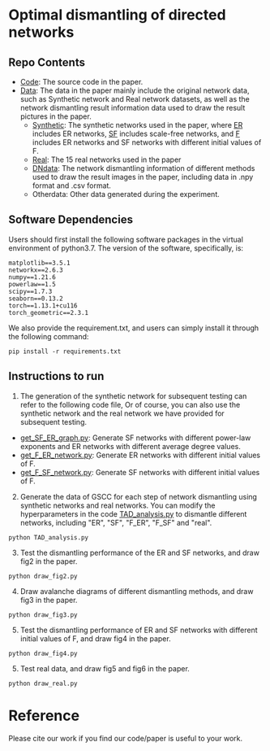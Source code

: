 # Optimal dismantling of directed networks


## Repo Contents
- [Code](https://github.com/GavinHust/TAD/tree/main/Code): The source code in the paper.
- [Data](https://github.com/GavinHust/TAD/tree/main/Data): The data in the paper mainly include the original network data, such as Synthetic network and Real network datasets, as well as the network dismantling result information data used to draw the result pictures in the paper.
  - [Synthetic](https://github.com/GavinHust/TAD/tree/main/Data/Synthetic): The synthetic networks used in the paper, where [ER](https://github.com/GavinHust/TAD/tree/main/Data/Synthetic/ER) includes ER networks, [SF](https://github.com/GavinHust/TAD/tree/main/Data/Synthetic/SF) includes scale-free networks, and [F](https://github.com/GavinHust/TAD/tree/main/Data/Synthetic/F) includes ER networks and SF networks with different initial values of F.
  - [Real](https://github.com/GavinHust/TAD/tree/main/Data/Real): The 15 real networks used in the paper
  - [DNdata](https://github.com/GavinHust/TAD/tree/main/Data/DNdata): The network dismantling information of different methods used to draw the result images in the paper, including data in .npy format and .csv format.
  - Otherdata: Other data generated during the experiment.

## Software Dependencies
Users should first install the following software packages in the virtual environment of python3.7. The version of the software, specifically, is:
```
matplotlib==3.5.1
networkx==2.6.3
numpy==1.21.6
powerlaw==1.5
scipy==1.7.3
seaborn==0.13.2
torch==1.13.1+cu116
torch_geometric==2.3.1
```
We also provide the requirement.txt, and users can simply install it through the following command:
```
pip install -r requirements.txt
```

## Instructions to run
1. The generation of the synthetic network for subsequent testing can refer to the following code file, Or of course, you can also use the synthetic network and the real network we have provided for subsequent testing.
  - [get_SF_ER_graph.py](https://github.com/GavinHust/TAD/blob/main/Code/get_SF_ER_graph.py): Generate SF networks with different power-law exponents and ER networks with different average degree values.
  - [get_F_ER_network.py](https://github.com/GavinHust/TAD/blob/main/Code/get_F_ER_network.py): Generate ER networks with different initial values of F.
  - [get_F_SF_network.py](https://github.com/GavinHust/TAD/blob/main/Code/get_F_SF_network.py): Generate SF networks with different initial values of F.

2. Generate the data of GSCC for each step of network dismantling using synthetic networks and real networks. You can modify the hyperparameters in the code [TAD_analysis.py](https://github.com/GavinHust/TAD/blob/main/Code/TAD_analysis.py) to dismantle different networks, including "ER", "SF", "F_ER", "F_SF" and "real".
```
python TAD_analysis.py
```
3. Test the dismantling performance of the ER and SF networks, and draw fig2 in the paper.
```
python draw_fig2.py
```
4. Draw avalanche diagrams of different dismantling methods, and draw fig3 in the paper.
```
python draw_fig3.py
```
5. Test the dismantling performance of ER and SF networks with different initial values of F, and draw fig4 in the paper.
```
python draw_fig4.py
```
5. Test real data, and draw fig5 and fig6 in the paper.
```
python draw_real.py
```

# Reference

Please cite our work if you find our code/paper is useful to your work. 

